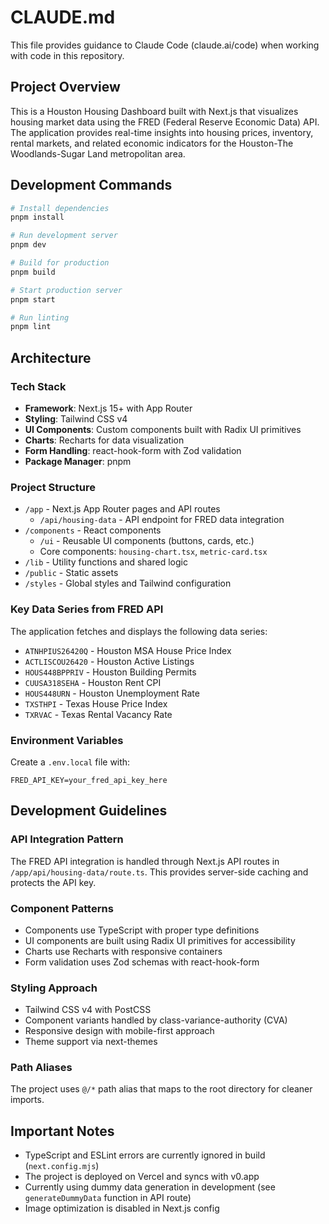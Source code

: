 # CLAUDE.md

This file provides guidance to Claude Code (claude.ai/code) when working with code in this repository.

## Project Overview

This is a Houston Housing Dashboard built with Next.js that visualizes housing market data using the FRED (Federal Reserve Economic Data) API. The application provides real-time insights into housing prices, inventory, rental markets, and related economic indicators for the Houston-The Woodlands-Sugar Land metropolitan area.

## Development Commands

```bash
# Install dependencies
pnpm install

# Run development server
pnpm dev

# Build for production
pnpm build

# Start production server
pnpm start

# Run linting
pnpm lint
```

## Architecture

### Tech Stack
- **Framework**: Next.js 15+ with App Router
- **Styling**: Tailwind CSS v4
- **UI Components**: Custom components built with Radix UI primitives
- **Charts**: Recharts for data visualization
- **Form Handling**: react-hook-form with Zod validation
- **Package Manager**: pnpm

### Project Structure
- `/app` - Next.js App Router pages and API routes
  - `/api/housing-data` - API endpoint for FRED data integration
- `/components` - React components
  - `/ui` - Reusable UI components (buttons, cards, etc.)
  - Core components: `housing-chart.tsx`, `metric-card.tsx`
- `/lib` - Utility functions and shared logic
- `/public` - Static assets
- `/styles` - Global styles and Tailwind configuration

### Key Data Series from FRED API
The application fetches and displays the following data series:
- `ATNHPIUS26420Q` - Houston MSA House Price Index
- `ACTLISCOU26420` - Houston Active Listings
- `HOUS448BPPRIV` - Houston Building Permits
- `CUUSA318SEHA` - Houston Rent CPI
- `HOUS448URN` - Houston Unemployment Rate
- `TXSTHPI` - Texas House Price Index
- `TXRVAC` - Texas Rental Vacancy Rate

### Environment Variables
Create a `.env.local` file with:
```
FRED_API_KEY=your_fred_api_key_here
```

## Development Guidelines

### API Integration Pattern
The FRED API integration is handled through Next.js API routes in `/app/api/housing-data/route.ts`. This provides server-side caching and protects the API key.

### Component Patterns
- Components use TypeScript with proper type definitions
- UI components are built using Radix UI primitives for accessibility
- Charts use Recharts with responsive containers
- Form validation uses Zod schemas with react-hook-form

### Styling Approach
- Tailwind CSS v4 with PostCSS
- Component variants handled by class-variance-authority (CVA)
- Responsive design with mobile-first approach
- Theme support via next-themes

### Path Aliases
The project uses `@/*` path alias that maps to the root directory for cleaner imports.

## Important Notes

- TypeScript and ESLint errors are currently ignored in build (`next.config.mjs`)
- The project is deployed on Vercel and syncs with v0.app
- Currently using dummy data generation in development (see `generateDummyData` function in API route)
- Image optimization is disabled in Next.js config